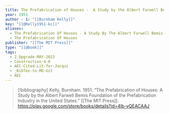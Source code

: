 ```yaml
---
title: The Prefabrication of Houses -  A Study by the Albert Farwell Bemis Foundation of the Prefabrication Industry in the United States
year: 1951
author - 1: "[[Burnham Kelly]]"
key: "[[@Kelly1951-kc]]"
aliases:
  - The Prefabrication Of Houses - A Study By The Albert Farwell Bemis Foundation Of The Prefabrication Industry In The United States
  - The Prefabrication Of Houses
publisher: "[[The MIT Press]]"
type: "[[@book]]"
tags:
  - 2_Upgrade-MAY-2023
  - Construction-4-0
  - AEC-Cited-Lit-for-Jacqui
  - _BibTex-to-MD-Git
  - AEC
---
```


> [!bibliography]
> Kelly, Burnham. 1951. “The Prefabrication of Houses: A Study by the Albert Farwell Bemis Foundation of the Prefabrication Industry in the United States.” [[The MIT Press]]. https://play.google.com/store/books/details?id=4lb-vQEACAAJ